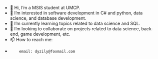 - 👋 Hi, I’m a MSIS student at UMCP.
- 👀 I’m interested in software development in C# and python, data science, and database development.
- 🌱 I’m currently learning topics related to data science and SQL.
- 💞️ I’m looking to collaborate on projects related to data science, back-end, game development, etc.
- 📫 How to reach me:
-         email: dyzily@foxmail.com

<!---
Chacoon3/Chacoon3 is a ✨ special ✨ repository because its `README.md` (this file) appears on your GitHub profile.
You can click the Preview link to take a look at your changes.
--->
